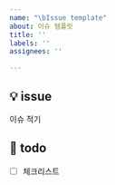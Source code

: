 ```yaml
---
name: "\bIssue template"
about: 이슈 템플릿
title: ''
labels: ''
assignees: ''

---
```


## 💡 issue
이슈 적기

## 📝 todo
- [ ]  체크리스트
